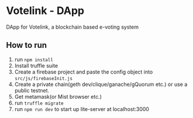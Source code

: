 # Votelink - DApp
DApp for Votelink, a blockchain based e-voting system
## How to run
1. run `npm install`
2. Install truffle suite
3. Create a firebase project and paste the config object into `src/js/firebaseInit.js`
4. Create a private chain(geth dev/clique/ganache/gQuorum etc.) or use a public testnet.
5. Get metamask(or Mist browser etc.)
6. run `truffle migrate`
7. run `npm run dev` to start up lite-server at localhost:3000
